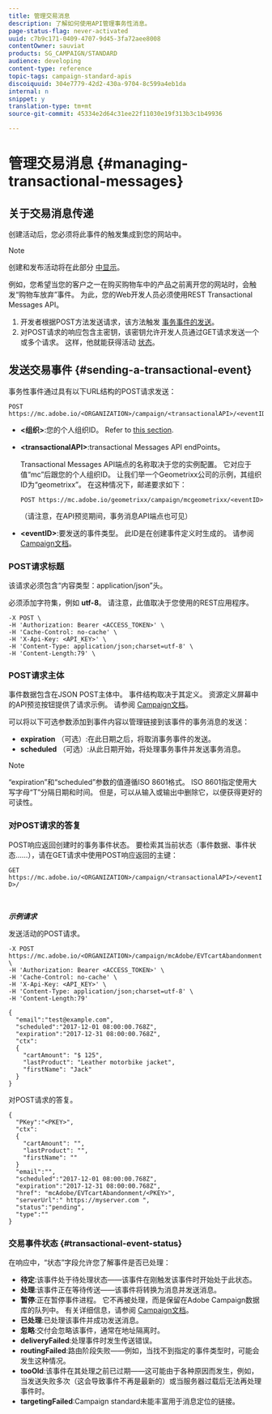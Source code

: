 ```yaml
---
title: 管理交易消息
description: 了解如何使用API管理事务性消息。
page-status-flag: never-activated
uuid: c7b9c171-0409-4707-9d45-3fa72aee8008
contentOwner: sauviat
products: SG_CAMPAIGN/STANDARD
audience: developing
content-type: reference
topic-tags: campaign-standard-apis
discoiquuid: 304e7779-42d2-430a-9704-8c599a4eb1da
internal: n
snippet: y
translation-type: tm+mt
source-git-commit: 45334e2d64c31ee22f11030e19f313b3c1b49936

---
```



# 管理交易消息 {#managing-transactional-messages}

## 关于交易消息传递

创建活动后，您必须将此事件的触发集成到您的网站中。

>[!NOTE]
>
>创建和发布活动将在此部分 [中显示](../../administration/using/configuring-transactional-messaging.md)。

例如，您希望当您的客户之一在购买购物车中的产品之前离开您的网站时，会触发“购物车放弃”事件。 为此，您的Web开发人员必须使用REST Transactional Messages API。

1. 开发者根据POST方法发送请求，该方法触发 [事务事件的发送](#sending-a-transactional-event)。
1. 对POST请求的响应包含主密钥，该密钥允许开发人员通过GET请求发送一个或多个请求。 这样，他就能获得活动 [状态](#transactional-event-status)。

## 发送交易事件 {#sending-a-transactional-event}

事务性事件通过具有以下URL结构的POST请求发送：

```
POST https://mc.adobe.io/<ORGANIZATION>/campaign/<transactionalAPI>/<eventID>
```

* **&lt;组织>**:您的个人组织ID。 Refer to [this section](../../api/using/must-read.md).

* **&lt;transactionalAPI>**:transactional Messages API endPoints。

   Transactional Messages API端点的名称取决于您的实例配置。 它对应于值“mc”后跟您的个人组织ID。 让我们举一个Geometrixx公司的示例，其组织ID为“geometrixx”。 在这种情况下，邮递要求如下：

   `POST https://mc.adobe.io/geometrixx/campaign/mcgeometrixx/<eventID>`

   （请注意，在API预览期间，事务消息API端点也可见）

* **&lt;eventID>**:要发送的事件类型。 此ID是在创建事件定义时生成的。 请参阅 [Campaign文档](https://helpx.adobe.com/campaign/standard/administration/using/configuring-transactional-messaging.html)。

### POST请求标题

该请求必须包含“内容类型：application/json”头。

必须添加字符集，例如 **utf-8**。 请注意，此值取决于您使用的REST应用程序。

```
-X POST \
-H 'Authorization: Bearer <ACCESS_TOKEN>' \
-H 'Cache-Control: no-cache' \
-H 'X-Api-Key: <API_KEY>' \
-H 'Content-Type: application/json;charset=utf-8' \
-H 'Content-Length:79' \
```

### POST请求主体

事件数据包含在JSON POST主体中。 事件结构取决于其定义。 资源定义屏幕中的API预览按钮提供了请求示例。 请参阅 [Campaign文档](https://helpx.adobe.com/campaign/standard/administration/using/configuring-transactional-messaging.html)。

可以将以下可选参数添加到事件内容以管理链接到该事件的事务消息的发送：

* **expiration** （可选）:在此日期之后，将取消事务事件的发送。
* **scheduled** （可选）:从此日期开始，将处理事务事件并发送事务消息。

>[!NOTE]
>
>“expiration”和“scheduled”参数的值遵循ISO 8601格式。 ISO 8601指定使用大写字母“T”分隔日期和时间。 但是，可以从输入或输出中删除它，以便获得更好的可读性。

### 对POST请求的答复

POST响应返回创建时的事务事件状态。 要检索其当前状态（事件数据、事件状态……），请在GET请求中使用POST响应返回的主键：

`GET https://mc.adobe.io/<ORGANIZATION>/campaign/<transactionalAPI>/<eventID>/`

<br/>

***示例请求&#x200B;***

发送活动的POST请求。

```
-X POST https://mc.adobe.io/<ORGANIZATION>/campaign/mcAdobe/EVTcartAbandonment \
-H 'Authorization: Bearer <ACCESS_TOKEN>' \
-H 'Cache-Control: no-cache' \
-H 'X-Api-Key: <API_KEY>' \
-H 'Content-Type: application/json;charset=utf-8' \
-H 'Content-Length:79'

{
  "email":"test@example.com",
  "scheduled":"2017-12-01 08:00:00.768Z",
  "expiration":"2017-12-31 08:00:00.768Z",
  "ctx":
  {
    "cartAmount": "$ 125",
    "lastProduct": "Leather motorbike jacket",
    "firstName": "Jack"
  }
}
```

对POST请求的答复。

```
{
  "PKey":"<PKEY>",
  "ctx":
  {
    "cartAmount": "",
    "lastProduct": "",
    "firstName": ""
  }
  "email":"",
  "scheduled":"2017-12-01 08:00:00.768Z",
  "expiration":"2017-12-31 08:00:00.768Z",
  "href": "mcAdobe/EVTcartAbandonment/<PKEY>",
  "serverUrl":" https://myserver.com ",
  "status":"pending",
  "type":""
}
```

### 交易事件状态 {#transactional-event-status}

在响应中，“状态”字段允许您了解事件是否已处理：

* **待定**:该事件处于待处理状态——该事件在刚触发该事件时开始处于此状态。
* **处理**:该事件正在等待传送——该事件将转换为消息并发送消息。
* **暂停**:正在暂停事件进程。 它不再被处理，而是保留在Adobe Campaign数据库的队列中。 有关详细信息，请参阅 [Campaign文档](https://helpx.adobe.com/campaign/standard/channels/using/event-transactional-messages.html#unpublishing-a-transactional-message)。
* **已处理**:已处理该事件并成功发送消息。
* **忽略**:交付会忽略该事件，通常在地址隔离时。
* **deliveryFailed**:处理事件时发生传送错误。
* **routingFailed**:路由阶段失败——例如，当找不到指定的事件类型时，可能会发生这种情况。
* **tooOld**:该事件在其处理之前已过期——这可能由于各种原因而发生，例如，当发送失败多次（这会导致事件不再是最新的）或当服务器过载后无法再处理事件时。
* **targetingFailed**:Campaign standard未能丰富用于消息定位的链接。
